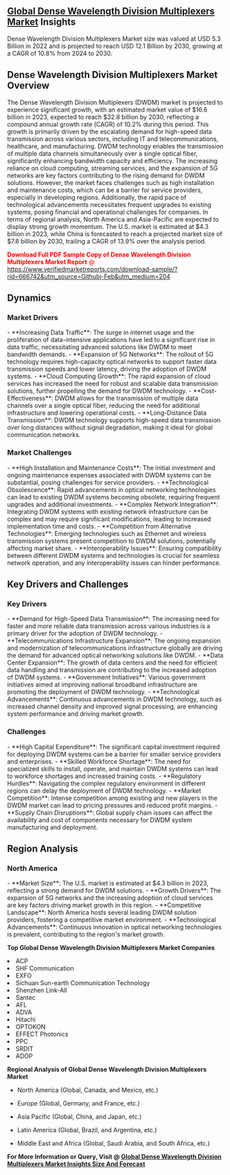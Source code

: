 <h2><a href="https://www.verifiedmarketreports.com/download-sample/?rid=666742&amp;utm_source=Githubj&amp;utm_medium=204" target="_blank">Global Dense Wavelength Division Multiplexers Market</a> Insights</h2><p>Dense Wavelength Division Multiplexers Market size was valued at USD 5.3 Billion in 2022 and is projected to reach USD 12.1 Billion by 2030, growing at a CAGR of 10.8% from 2024 to 2030.</p><p><h2>Dense Wavelength Division Multiplexers Market Overview</h2> The Dense Wavelength Division Multiplexers (DWDM) market is projected to experience significant growth, with an estimated market value of $16.6 billion in 2023, expected to reach $32.8 billion by 2030, reflecting a compound annual growth rate (CAGR) of 10.2% during this period. This growth is primarily driven by the escalating demand for high-speed data transmission across various sectors, including IT and telecommunications, healthcare, and manufacturing. DWDM technology enables the transmission of multiple data channels simultaneously over a single optical fiber, significantly enhancing bandwidth capacity and efficiency. The increasing reliance on cloud computing, streaming services, and the expansion of 5G networks are key factors contributing to the rising demand for DWDM solutions. However, the market faces challenges such as high installation and maintenance costs, which can be a barrier for service providers, especially in developing regions. Additionally, the rapid pace of technological advancements necessitates frequent upgrades to existing systems, posing financial and operational challenges for companies. In terms of regional analysis, North America and Asia-Pacific are expected to display strong growth momentum. The U.S. market is estimated at $4.3 billion in 2023, while China is forecasted to reach a projected market size of $7.8 billion by 2030, trailing a CAGR of 13.9% over the analysis period. <p><span class=""><span style="color: #ff0000;"><strong>Download Full PDF Sample Copy of Dense Wavelength Division Multiplexers Market Report</strong> @ </span><a href="https://www.verifiedmarketreports.com/download-sample/?rid=666742&amp;utm_source=Githubj-Feb&amp;utm_medium=204" target="_blank">https://www.verifiedmarketreports.com/download-sample/?rid=666742&amp;utm_source=Githubj-Feb&amp;utm_medium=204</a></span></p> <h2>Dynamics</h2> <h3>Market Drivers</h3> - **Increasing Data Traffic**: The surge in internet usage and the proliferation of data-intensive applications have led to a significant rise in data traffic, necessitating advanced solutions like DWDM to meet bandwidth demands. - **Expansion of 5G Networks**: The rollout of 5G technology requires high-capacity optical networks to support faster data transmission speeds and lower latency, driving the adoption of DWDM systems. - **Cloud Computing Growth**: The rapid expansion of cloud services has increased the need for robust and scalable data transmission solutions, further propelling the demand for DWDM technology. - **Cost-Effectiveness**: DWDM allows for the transmission of multiple data channels over a single optical fiber, reducing the need for additional infrastructure and lowering operational costs. - **Long-Distance Data Transmission**: DWDM technology supports high-speed data transmission over long distances without signal degradation, making it ideal for global communication networks. <h3>Market Challenges</h3> - **High Installation and Maintenance Costs**: The initial investment and ongoing maintenance expenses associated with DWDM systems can be substantial, posing challenges for service providers. - **Technological Obsolescence**: Rapid advancements in optical networking technologies can lead to existing DWDM systems becoming obsolete, requiring frequent upgrades and additional investments. - **Complex Network Integration**: Integrating DWDM systems with existing network infrastructure can be complex and may require significant modifications, leading to increased implementation time and costs. - **Competition from Alternative Technologies**: Emerging technologies such as Ethernet and wireless transmission systems present competition to DWDM solutions, potentially affecting market share. - **Interoperability Issues**: Ensuring compatibility between different DWDM systems and technologies is crucial for seamless network operation, and any interoperability issues can hinder performance. <h2>Key Drivers and Challenges</h2> <h3>Key Drivers</h3> - **Demand for High-Speed Data Transmission**: The increasing need for faster and more reliable data transmission across various industries is a primary driver for the adoption of DWDM technology. - **Telecommunications Infrastructure Expansion**: The ongoing expansion and modernization of telecommunications infrastructure globally are driving the demand for advanced optical networking solutions like DWDM. - **Data Center Expansion**: The growth of data centers and the need for efficient data handling and transmission are contributing to the increased adoption of DWDM systems. - **Government Initiatives**: Various government initiatives aimed at improving national broadband infrastructure are promoting the deployment of DWDM technology. - **Technological Advancements**: Continuous advancements in DWDM technology, such as increased channel density and improved signal processing, are enhancing system performance and driving market growth. <h3>Challenges</h3> - **High Capital Expenditure**: The significant capital investment required for deploying DWDM systems can be a barrier for smaller service providers and enterprises. - **Skilled Workforce Shortage**: The need for specialized skills to install, operate, and maintain DWDM systems can lead to workforce shortages and increased training costs. - **Regulatory Hurdles**: Navigating the complex regulatory environment in different regions can delay the deployment of DWDM technology. - **Market Competition**: Intense competition among existing and new players in the DWDM market can lead to pricing pressures and reduced profit margins. - **Supply Chain Disruptions**: Global supply chain issues can affect the availability and cost of components necessary for DWDM system manufacturing and deployment. <h2>Region Analysis</h2> <h3>North America</h3> - **Market Size**: The U.S. market is estimated at $4.3 billion in 2023, reflecting a strong demand for DWDM solutions. - **Growth Drivers**: The expansion of 5G networks and the increasing adoption of cloud services are key factors driving market growth in this region. - **Competitive Landscape**: North America hosts several leading DWDM solution providers, fostering a competitive market environment. - **Technological Advancements**: Continuous innovation in optical networking technologies is prevalent, contributing to the region's market growth.</p><p><strong>Top Global Dense Wavelength Division Multiplexers Market Companies</strong></p><div data-test-id=""><p><li>ACP</li><li> SHF Communication</li><li> EXFO</li><li> Sichuan Sun-earth Communication Technology</li><li> Shenzhen Link-All</li><li> Santec</li><li> AFL</li><li> ADVA</li><li> Hitachi</li><li> OPTOKON</li><li> EFFECT Photonics</li><li> PPC</li><li> SRDIT</li><li> ADOP</li></p><div><strong>Regional Analysis of&nbsp;Global Dense Wavelength Division Multiplexers Market</strong></div><ul><li dir="ltr"><p dir="ltr">North America&nbsp;(Global, Canada, and Mexico, etc.)</p></li><li dir="ltr"><p dir="ltr">Europe (Global, Germany, and France, etc.)</p></li><li dir="ltr"><p dir="ltr">Asia Pacific&nbsp;(Global, China, and Japan, etc.)</p></li><li dir="ltr"><p dir="ltr">Latin America&nbsp;(Global, Brazil, and Argentina, etc.)</p></li><li dir="ltr">Middle East and Africa&nbsp;(Global, Saudi Arabia, and South Africa, etc.)</li></ul><p><strong>For More Information or Query, Visit @&nbsp;</strong><strong><a href="https://www.verifiedmarketreports.com/product/dense-wavelength-division-multiplexers-market/?utm_source=Githubj&amp;utm_medium=204" target="_blank">Global Dense Wavelength Division Multiplexers Market Insights Size And Forecast</a></strong></p></div>
